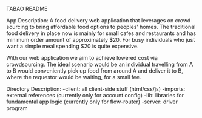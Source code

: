 TABAO README

App Description:
A food delivery web application that leverages on crowd sourcing to bring affordable food options to peoples’ homes. The traditional food delivery in place now is mainly for small cafes and restaurants and has minimum order amount of approximately $20. For busy individuals who just want a simple meal spending $20 is quite expensive.

With our web application we aim to achieve lowered cost via crowdsourcing. The ideal scenario would be an individual travelling from A to B would conveniently pick up food from around A and deliver it to B, where the requestor would be waiting, for a small fee.

Directory Description:
-client: all client-side stuff (html/css/js)
-imports: external references (currently only for account config)
-lib: libraries for fundamental app logic (currently only for flow-router)
-server: driver program